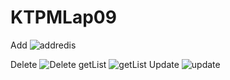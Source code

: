 # KTPMLap09
Add
![addredis](https://user-images.githubusercontent.com/99640383/200635532-69ee1449-d718-4607-b4b9-7f468714d9f9.png)

Delete
![Delete](https://user-images.githubusercontent.com/99640383/200635496-f742135b-e6e7-454c-9408-6a0ba6b1547b.png)
getList
![getList](https://user-images.githubusercontent.com/99640383/200635514-8e2429f2-e9ed-45f4-8926-80ca70bddb8f.png)
Update
![update](https://user-images.githubusercontent.com/99640383/200635524-b5e8ce21-0554-43d7-b469-da704cef724a.png)
